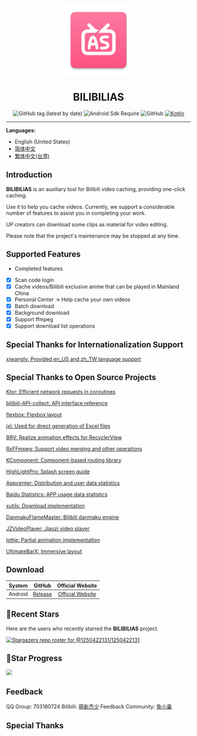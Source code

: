 <div align="center">

![](https://github.com/1250422131/bilibilias/blob/develop/app/src/main/res/mipmap-xxxhdpi/ic_launcher.png)

# BILIBILIAS

![GitHub tag (latest by date)](https://img.shields.io/github/v/tag/1250422131/bilibilias?label=version)
![Android Sdk Require](https://img.shields.io/badge/android-5.0%2B-informational)
![GitHub](https://img.shields.io/github/license/1250422131/bilibilias)
[![Kotlin](https://img.shields.io/badge/kotlin-1.7.10-blue.svg?logo=kotlin)](http://kotlinlang.org)

</div>

---

**Languages:**
- English (United States)
- [简体中文](./README.md)
- [繁体中文(台湾)](./README-zh_TW.md)

## Introduction

**BILIBILIAS** is an auxiliary tool for Bilibili video caching, providing one-click caching.

Use it to help you cache videos. Currently, we support a considerable number of features to assist you in completing your work.

UP creators can download some clips as material for video editing.

Please note that the project's maintenance may be stopped at any time.

## Supported Features

- Completed features
- [x] Scan code login
- [x] Cache videos/Bilibili exclusive anime that can be played in Mainland China
- [x] Personal Center -> Help cache your own videos
- [x] Batch download
- [x] Background download
- [x] Support ffmpeg
- [x] Support download list operations

## Special Thanks for Internationalization Support

[xiwangly: Provided en_US and zh_TW language support](https://github.com/xiwangly2)

## Special Thanks to Open Source Projects

[Ktor: Efficient network requests in coroutines](https://ktor.io/)

[bilibili-API-collect: API interface reference](https://github.com/SocialSisterYi/bilibili-API-collect)

[flexbox: Flexbox layout](https://github.com/google/flexbox-layout)

[jxl: Used for direct generation of Excel files](https://mvnrepository.com/artifact/net.sourceforge.jexcelapi/jxl/2.6.12)

[BRV: Realize animation effects for RecyclerView](https://github.com/liangjingkanji/BRV)

[RxFFmpeg: Support video merging and other operations](https://github.com/microshow/RxFFmpeg)

[KComponent: Component-based routing library](https://github.com/xiaojinzi123/KComponent)

[HighLightPro: Splash screen guide](https://github.com/hyy920109/HighLightPro)

[Appcenter: Distribution and user data statistics](https://appcenter.ms/)

[Baidu Statistics: APP usage data statistics](https://mtj.baidu.com/web/welcome/login)

[xutils: Download implementation](https://github.com/wyouflf/xUtils3)

[DanmakuFlameMaster: Bilibili danmaku engine](https://github.com/bilibili/DanmakuFlameMaster)

[JZVideoPlayer: Jiaozi video player](https://github.com/Jzvd/JZVideo)

[lottie: Partial animation implementation](https://github.com/airbnb/lottie-android)

[UltimateBarX: Immersive layout](https://github.com/Zackratos/UltimateBarX)

## Download

|   System    |                            GitHub                            |                  Official Website                   |
|:-------:|:------------------------------------------------------------:|:-------------------------------------:|
| Android | [Release](https://github.com/1250422131/bilibilias/releases) | [Official Website](https://api.misakamoe.com/app/) |

## 🔭Recent Stars

Here are the users who recently starred the **BILIBILIAS** project.

[![Stargazers repo roster for @1250422131/1250422131](https://reporoster.com/stars/1250422131/bilibilias)](https://github.com/1250422131/bilibilias/stargazers)

## 🎢Star Progress

![](https://api.star-history.com/svg?repos=1250422131/bilibilias&type=Date)

## Feedback

QQ Group: 703180724
Bilibili: [萌新杰少](https://space.bilibili.com/351201307)
Feedback Community: [兔小巢](https://support.qq.com/product/337496)

## Special Thanks
